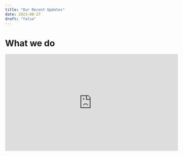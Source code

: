 ```yaml
---
title: "Our Recent Updates"
date: 2023-08-27
draft: "false"
---
```


# What we do

<iframe width="560" height="315" src="https://www.youtube.com/embed/nUGVuRiPQRY=pnZYRwnqwN13ArNt" title="YouTube video player" 
frameborder="0" allow="accelerometer; autoplay; clipboard-write; encrypted-media; gyroscope; picture-in-picture; web-share" allowfullscreen></iframe>
